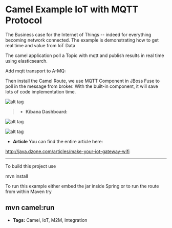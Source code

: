 Camel Example IoT with MQTT Protocol
====================================
The Business case for the Internet of Things -- indeed for everything becoming network connected.
The example is demonstrating how to get real time and value from IoT Data

The camel application poll a Topic with mqtt and publish results in real time using elasticsearch.

Add mqtt transport to A-MQ:

<transportConnector name="mqtt" uri="mqtt://0.0.0.0:1883"/>
    
Then install the Camel Route, we use MQTT Component in JBoss Fuse to poll in the message from broker. 
With the built-in component, it will save lots of code implementation time.

![alt tag](https://cloud.githubusercontent.com/assets/1347006/7936366/ac57435e-0938-11e5-831b-959188d8a84b.png)    
 
 >- **Kibana Dashboard:**
 
![alt tag](https://cloud.githubusercontent.com/assets/1347006/7936097/c789bd20-0936-11e5-95dd-7496dae922b7.png)
 
![alt tag](https://cloud.githubusercontent.com/assets/1347006/7772804/c23192a6-00a0-11e5-8f37-daba3d55ee1d.png)
  
   
 - **Article**
You can find the entire article here:
 
http://java.dzone.com/articles/make-your-iot-gateway-wifi

----------
To build this project use

mvn install

To run this example either embed the jar inside Spring
or to run the route from within Maven try

mvn camel:run
-------------

- **Tags:**
  Camel, IoT, M2M, Integration 